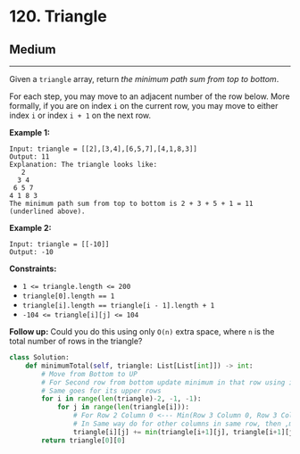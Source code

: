 # 120. Triangle

## Medium

***

Given a `triangle` array, return _the minimum path sum from top to bottom_.

For each step, you may move to an adjacent number of the row below. More formally, if you are on index `i` on the current row, you may move to either index `i` or index `i + 1` on the next row.

&#x20;

**Example 1:**

```
Input: triangle = [[2],[3,4],[6,5,7],[4,1,8,3]]
Output: 11
Explanation: The triangle looks like:
   2
  3 4
 6 5 7
4 1 8 3
The minimum path sum from top to bottom is 2 + 3 + 5 + 1 = 11 (underlined above).
```

**Example 2:**

```
Input: triangle = [[-10]]
Output: -10
```

&#x20;

**Constraints:**

* `1 <= triangle.length <= 200`
* `triangle[0].length == 1`
* `triangle[i].length == triangle[i - 1].length + 1`
* `-104 <= triangle[i][j] <= 104`

&#x20;

**Follow up:** Could you do this using only `O(n)` extra space, where `n` is the total number of rows in the triangle?

```python
class Solution:
    def minimumTotal(self, triangle: List[List[int]]) -> int:
        # Move from Bottom to UP
        # For Second row from bottom update minimum in that row using its below row
        # Same goes for its upper rows
        for i in range(len(triangle)-2, -1, -1):
            for j in range(len(triangle[i])):
                # For Row 2 Column 0 <--- Min(Row 3 Column 0, Row 3 Column 1)
                # In Same way do for other columns in same row, then ,move to upper row
                triangle[i][j] += min(triangle[i+1][j], triangle[i+1][j+1])
        return triangle[0][0]
```
